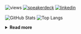 ![views](https://komarev.com/ghpvc/?username=chck&color=blueviolet)
[![speakerdeck](https://img.shields.io/badge/Speaker_Deck-chck-8a2be2?style=flat-square&logo=speaker-deck)](https://speakerdeck.com/chck)
[![linkedin](https://img.shields.io/badge/LinkedIn-chck-8a2be2?style=flat-square&logo=linkedin)](https://www.linkedin.com/in/chck/)

<p align="left"> 
  <img alt="GitHub Stats" align="center" height="150" src="https://github-readme-stats-nine-umber-51.vercel.app/api?username=chck&count_private=true&show_icons=true&hide_title=true&theme=buefy" />
  <img alt="Top Langs" align="center" height="150" src="https://github-readme-stats-nine-umber-51.vercel.app/api/top-langs/?username=chck&layout=compact&count_private=true&show_icons=true&hide_title=true&theme=buefy" />
</p>

<details>
  <summary><b>Read more</b></summary>
  <br>

  <!--START_SECTION:waka-->
**🐱 My GitHub Data** 

> 📦 123.5 kB Used in GitHub's Storage 
 > 
> 🏆 115 Contributions in the Year 2025
 > 
> 💼 Opted to Hire
 > 
> 📜 133 Public Repositories 
 > 
> 🔑 24 Private Repositories 
 > 
**I'm a Night 🦉** 

```text
🌞 Morning                1069 commits        ████░░░░░░░░░░░░░░░░░░░░░   15.29 % 
🌆 Daytime                2142 commits        ████████░░░░░░░░░░░░░░░░░   30.64 % 
🌃 Evening                1995 commits        ███████░░░░░░░░░░░░░░░░░░   28.54 % 
🌙 Night                  1785 commits        ██████░░░░░░░░░░░░░░░░░░░   25.53 % 
```
📅 **I'm Most Productive on Thursday** 

```text
Monday                   1354 commits        █████░░░░░░░░░░░░░░░░░░░░   19.37 % 
Tuesday                  1043 commits        ████░░░░░░░░░░░░░░░░░░░░░   14.92 % 
Wednesday                1246 commits        ████░░░░░░░░░░░░░░░░░░░░░   17.82 % 
Thursday                 1571 commits        ██████░░░░░░░░░░░░░░░░░░░   22.47 % 
Friday                   690 commits         ██░░░░░░░░░░░░░░░░░░░░░░░   09.87 % 
Saturday                 468 commits         ██░░░░░░░░░░░░░░░░░░░░░░░   06.69 % 
Sunday                   619 commits         ██░░░░░░░░░░░░░░░░░░░░░░░   08.85 % 
```


📊 **This Week I Spent My Time On** 

```text
💬 Programming Languages: 
Python                   8 hrs 28 mins       ███████████░░░░░░░░░░░░░░   44.71 % 
Rust                     7 hrs 55 mins       ██████████░░░░░░░░░░░░░░░   41.82 % 
TOML                     47 mins             █░░░░░░░░░░░░░░░░░░░░░░░░   04.16 % 
Git                      45 mins             █░░░░░░░░░░░░░░░░░░░░░░░░   03.99 % 
Markdown                 42 mins             █░░░░░░░░░░░░░░░░░░░░░░░░   03.72 % 

🔥 Editors: 
PyCharm                  9 hrs 8 mins        ████████████░░░░░░░░░░░░░   48.21 % 
RustRover                8 hrs 14 mins       ███████████░░░░░░░░░░░░░░   43.48 % 
Neovim                   1 hr                █░░░░░░░░░░░░░░░░░░░░░░░░   05.29 % 
Zed                      34 mins             █░░░░░░░░░░░░░░░░░░░░░░░░   03.02 % 
```

**I Mostly Code in Python** 

```text
Python                   45 repos            ████████░░░░░░░░░░░░░░░░░   33.83 % 
Jupyter Notebook         19 repos            ████░░░░░░░░░░░░░░░░░░░░░   14.29 % 
TypeScript               6 repos             █░░░░░░░░░░░░░░░░░░░░░░░░   04.51 % 
Dockerfile               5 repos             █░░░░░░░░░░░░░░░░░░░░░░░░   03.76 % 
Astro                    1 repo              ░░░░░░░░░░░░░░░░░░░░░░░░░   00.75 % 
```



**Timeline**

![Lines of Code chart](https://raw.githubusercontent.com/chck/chck/main/assets/bar_graph.png)


 Last Updated on 2025-02-09 01:56 UTC
<!--END_SECTION:waka-->
</details>

